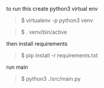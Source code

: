 to run this create python3 virtual env
> $ virtualenv -p python3 venv

> $ . venv/bin/active

then install requirements

> $ pip install -r requirements.txt

run main
> $ python3 ./src/main.py